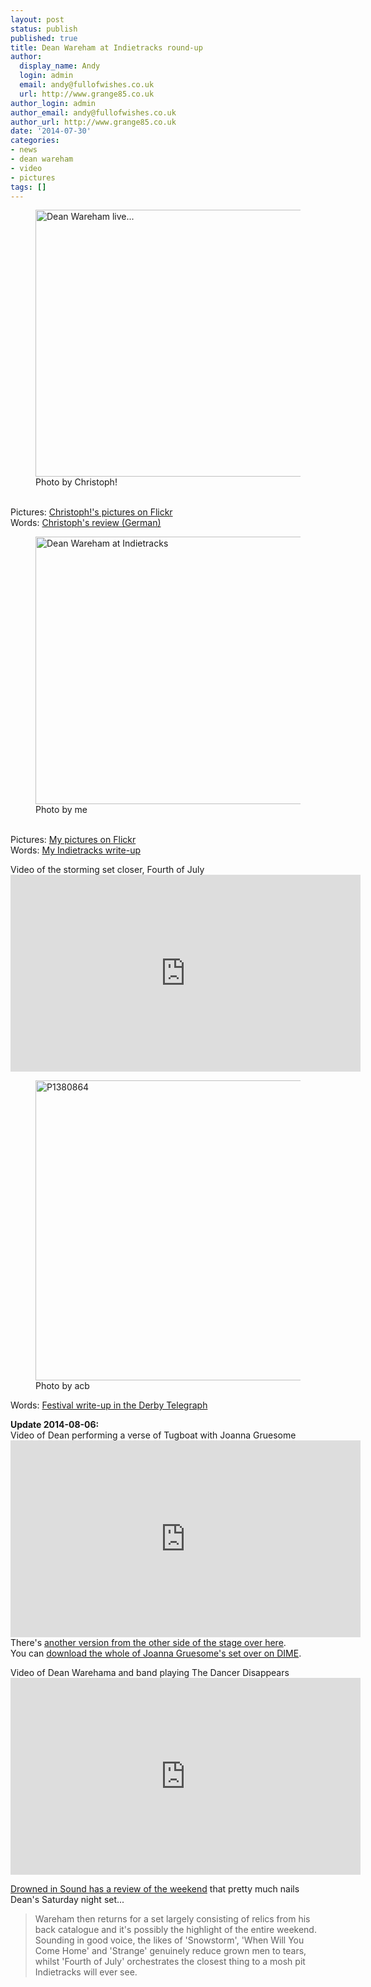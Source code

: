 ```yaml
---
layout: post
status: publish
published: true
title: Dean Wareham at Indietracks round-up
author:
  display_name: Andy
  login: admin
  email: andy@fullofwishes.co.uk
  url: http://www.grange85.co.uk
author_login: admin
author_email: andy@fullofwishes.co.uk
author_url: http://www.grange85.co.uk
date: '2014-07-30'
categories:
- news
- dean wareham
- video
- pictures
tags: []
---
```

<p><figure class="caption aligncenter"><a href="https://www.flickr.com/photos/-christoph-/14762049002" title="Dean Wareham live... by Christoph!, on Flickr"><img class="aligncenter" src="https://farm3.staticflickr.com/2898/14762049002_3cda5667fc_z.jpg" width="640" height="427" alt="Dean Wareham live..."></a><figcaption class="caption-text">Photo by Christoph!</figcaption></figure><br />
Pictures: <a href="https://www.flickr.com/photos/-christoph-/sets/72157645960419454/">Christoph!'s pictures on Flickr</a><br />
Words: <a href="http://meinzuhausemeinblog.blogspot.de/2014/07/dean-wareham-indietracks-260714.html">Christoph's review (German)</a></p>
<p><figure class="caption aligncenter"><a href="https://www.flickr.com/photos/grange85/14781359251" title="Dean Wareham at Indietracks by Andy Aldridge, on Flickr"><img class="aligncenter" src="https://farm4.staticflickr.com/3840/14781359251_685f4d4431_z.jpg" width="640" height="428" alt="Dean Wareham at Indietracks"></a><figcaption class="caption-text">Photo by me</figcaption></figure><br />
Pictures: <a href="https://www.flickr.com/photos/grange85/sets/72157646043181385/">My pictures on Flickr</a><br />
Words: <a href="/2014/07/dean-wareham-indietracks/" title="Dean Wareham at Indietracks">My Indietracks write-up</a></p>
<p>Video of the storming set closer, Fourth of July<br />
<iframe width="560" height="315" src="https://www.youtube.com/embed/GdVU0NBBtHk" frameborder="0" allowfullscreen></iframe>
<p><figure class="caption aligncenter"><a href="https://www.flickr.com/photos/acb/14575505590" title="P1380864 by acb, on Flickr"><img src="https://farm4.staticflickr.com/3908/14575505590_035fe4e70e_z.jpg" width="640" height="480" alt="P1380864"></a><figcaption class="caption-text">Photo by acb</figcaption></figure></p>
<p>Words: <a href="http://www.derbytelegraph.co.uk/steam-ahead-music-fans-Indietracks-rocks-Midland/story-21947458-detail/story.html">Festival write-up in the Derby Telegraph</a></p>
<p><strong>Update 2014-08-06:</strong><br />
Video of Dean performing a verse of Tugboat with Joanna Gruesome<br />
<iframe width="560" height="315" src="https://www.youtube.com/embed/FNkzbPCYMRk<br />" frameborder="0" allowfullscreen></iframe>
There's <a href="http://youtu.be/1bnSlMPFLzs">another version from the other side of the stage over here</a>.<br />
You can <a href="http://www.dimeadozen.org/torrents-details.php?id=500053">download the whole of Joanna Gruesome's set over on DIME</a>.</p>
<p>Video of Dean Warehama and band playing The Dancer Disappears<br />
<iframe width="560" height="315" src="https://www.youtube.com/embed/sSssvVSQpSU" frameborder="0" allowfullscreen></iframe>
<p><a href="http://www.drownedinsound.com/in_depth/4148059-indietracks-2014--the-dis-review">Drowned in Sound has a review of the weekend</a> that pretty much nails Dean's Saturday night set...</p>
<blockquote><p>Wareham then returns for a set largely consisting of relics from his back catalogue and it's possibly the highlight of the entire weekend. Sounding in good voice, the likes of 'Snowstorm', 'When Will You Come Home' and 'Strange' genuinely reduce grown men to tears, whilst 'Fourth of July' orchestrates the closest thing to a mosh pit Indietracks will ever see.</p></blockquote>
